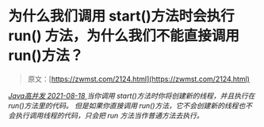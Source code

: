<!--yml
category: 未分类
date: 0001-01-01 00:00:00
--->

# 为什么我们调用 start()方法时会执行 run() 方法，为什么我们不能直接调用 run()方法？

> 原文：[https://zwmst.com/2124.html](https://zwmst.com/2124.html)

   [ *Java高并发* ](https://zwmst.com/java%e9%ab%98%e5%b9%b6%e5%8f%91)*[ <time datetime="2021-08-18T16:28:55+08:00"> 2021-08-18 </time> ](https://zwmst.com/2124.html)  当你调用 start()方法时你将创建新的线程，并且执行在 run()方法里的代码。
但是如果你直接调用 run()方法，它不会创建新的线程也不会执行调用线程的代码，只会把 run 方法当作普通方法去执行。*